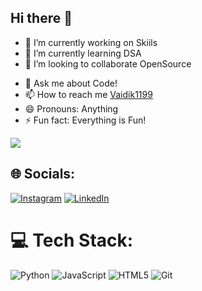 ## Hi there 👋

- 🔭 I’m currently working on Skiils
  <br>
- 🌱 I’m currently learning DSA
  <br>
- 👯 I’m looking to collaborate OpenSource
  <br>
<!--- 🤔 I’m looking for help with ...--->
- 💬 Ask me about Code!
  <br>
- 📫 How to reach me [Vaidik1199](https://github.com/Vaidik1199)
  <br>
- 😄 Pronouns: Anything 
  <br>
- ⚡ Fun fact: Everything is Fun!
  <br>
  
[![](https://visitcount.itsvg.in/api?id=Vaidik1199&label=Profile%20Views&color=2&icon=2&pretty=false)](https://visitcount.itsvg.in)

## 🌐 Socials:
  [![Instagram](https://img.shields.io/badge/Instagram-%23E4405F.svg?logo=Instagram&logoColor=white)](https://www.instagram.com/vaidikhc.99/)
  [![LinkedIn](https://img.shields.io/badge/LinkedIn-%230077B5.svg?logo=linkedin&logoColor=white)](https://www.linkedin.com/in/vaidik-hitendra-choudhary-a21b40294/)
 <!-- [![X](https://img.shields.io/badge/X-black.svg?logo=X&logoColor=white)]() -->

# 💻 Tech Stack:
 <!-- ![C++](https://img.shields.io/badge/c++-%2300599C.svg?style=for-the-badge&logo=c%2B%2B&logoColor=white) -->
 ![Python](https://img.shields.io/badge/python-3670A0?style=for-the-badge&logo=python&logoColor=ffdd54) ![JavaScript](https://img.shields.io/badge/javascript-%23323330.svg?style=for-the-badge&logo=javascript&logoColor=%23F7DF1E) ![HTML5](https://img.shields.io/badge/html5-%23E34F26.svg?style=for-the-badge&logo=html5&logoColor=white) ![Git](https://img.shields.io/badge/git-%23F05033.svg?style=for-the-badge&logo=git&logoColor=white)

